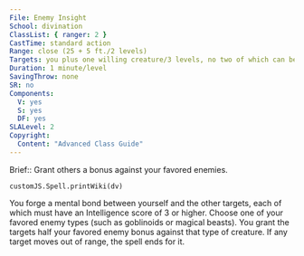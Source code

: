 ```yaml
---
File: Enemy Insight
School: divination
ClassList: { ranger: 2 }
CastTime: standard action
Range: close (25 + 5 ft./2 levels)
Targets: you plus one willing creature/3 levels, no two of which can be more than 30 ft. apart
Duration: 1 minute/level
SavingThrow: none
SR: no
Components:
  V: yes
  S: yes
  DF: yes
SLALevel: 2
Copyright:
  Content: "Advanced Class Guide"
---
```

Brief:: Grant others a bonus against your favored enemies.

```dataviewjs
customJS.Spell.printWiki(dv)
```

You forge a mental bond between yourself and the other targets, each of which must have an Intelligence score of 3 or higher. Choose one of your favored enemy types (such as goblinoids or magical beasts). You grant the targets half your favored enemy bonus against that type of creature. If any target moves out of range, the spell ends for it.

